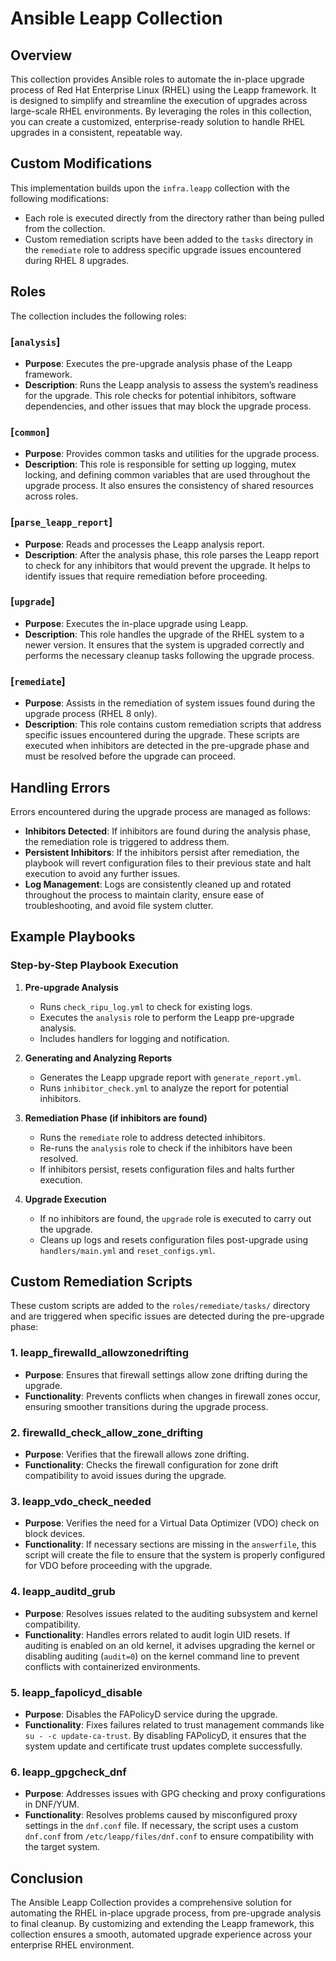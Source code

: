 # Ansible Leapp Collection

## Overview

This collection provides Ansible roles to automate the in-place upgrade process of Red Hat Enterprise Linux (RHEL) using the Leapp framework. It is designed to simplify and streamline the execution of upgrades across large-scale RHEL environments. By leveraging the roles in this collection, you can create a customized, enterprise-ready solution to handle RHEL upgrades in a consistent, repeatable way.

## Custom Modifications

This implementation builds upon the `infra.leapp` collection with the following modifications:
- Each role is executed directly from the directory rather than being pulled from the collection.
- Custom remediation scripts have been added to the `tasks` directory in the `remediate` role to address specific upgrade issues encountered during RHEL 8 upgrades.

## Roles

The collection includes the following roles:

### [`analysis`]
- **Purpose**: Executes the pre-upgrade analysis phase of the Leapp framework.
- **Description**: Runs the Leapp analysis to assess the system’s readiness for the upgrade. This role checks for potential inhibitors, software dependencies, and other issues that may block the upgrade process.

### [`common`]
- **Purpose**: Provides common tasks and utilities for the upgrade process.
- **Description**: This role is responsible for setting up logging, mutex locking, and defining common variables that are used throughout the upgrade process. It also ensures the consistency of shared resources across roles.

### [`parse_leapp_report`]
- **Purpose**: Reads and processes the Leapp analysis report.
- **Description**: After the analysis phase, this role parses the Leapp report to check for any inhibitors that would prevent the upgrade. It helps to identify issues that require remediation before proceeding.

### [`upgrade`]
- **Purpose**: Executes the in-place upgrade using Leapp.
- **Description**: This role handles the upgrade of the RHEL system to a newer version. It ensures that the system is upgraded correctly and performs the necessary cleanup tasks following the upgrade process.

### [`remediate`]
- **Purpose**: Assists in the remediation of system issues found during the upgrade process (RHEL 8 only).
- **Description**: This role contains custom remediation scripts that address specific issues encountered during the upgrade. These scripts are executed when inhibitors are detected in the pre-upgrade phase and must be resolved before the upgrade can proceed.

## Handling Errors

Errors encountered during the upgrade process are managed as follows:
- **Inhibitors Detected**: If inhibitors are found during the analysis phase, the remediation role is triggered to address them.
- **Persistent Inhibitors**: If the inhibitors persist after remediation, the playbook will revert configuration files to their previous state and halt execution to avoid any further issues.
- **Log Management**: Logs are consistently cleaned up and rotated throughout the process to maintain clarity, ensure ease of troubleshooting, and avoid file system clutter.

## Example Playbooks

### Step-by-Step Playbook Execution

1. **Pre-upgrade Analysis**  
   - Runs `check_ripu_log.yml` to check for existing logs.
   - Executes the `analysis` role to perform the Leapp pre-upgrade analysis.
   - Includes handlers for logging and notification.

2. **Generating and Analyzing Reports**  
   - Generates the Leapp upgrade report with `generate_report.yml`.
   - Runs `inhibitor_check.yml` to analyze the report for potential inhibitors.

3. **Remediation Phase (if inhibitors are found)**  
   - Runs the `remediate` role to address detected inhibitors.
   - Re-runs the `analysis` role to check if the inhibitors have been resolved.
   - If inhibitors persist, resets configuration files and halts further execution.

4. **Upgrade Execution**  
   - If no inhibitors are found, the `upgrade` role is executed to carry out the upgrade.
   - Cleans up logs and resets configuration files post-upgrade using `handlers/main.yml` and `reset_configs.yml`.

## Custom Remediation Scripts

These custom scripts are added to the `roles/remediate/tasks/` directory and are triggered when specific issues are detected during the pre-upgrade phase:

### 1. **leapp_firewalld_allowzonedrifting**
   - **Purpose**: Ensures that firewall settings allow zone drifting during the upgrade.
   - **Functionality**: Prevents conflicts when changes in firewall zones occur, ensuring smoother transitions during the upgrade process.

### 2. **firewalld_check_allow_zone_drifting**
   - **Purpose**: Verifies that the firewall allows zone drifting.
   - **Functionality**: Checks the firewall configuration for zone drift compatibility to avoid issues during the upgrade.

### 3. **leapp_vdo_check_needed**
   - **Purpose**: Verifies the need for a Virtual Data Optimizer (VDO) check on block devices.
   - **Functionality**: If necessary sections are missing in the `answerfile`, this script will create the file to ensure that the system is properly configured for VDO before proceeding with the upgrade.

### 4. **leapp_auditd_grub**
   - **Purpose**: Resolves issues related to the auditing subsystem and kernel compatibility.
   - **Functionality**: Handles errors related to audit login UID resets. If auditing is enabled on an old kernel, it advises upgrading the kernel or disabling auditing (`audit=0`) on the kernel command line to prevent conflicts with containerized environments.

### 5. **leapp_fapolicyd_disable**
   - **Purpose**: Disables the FAPolicyD service during the upgrade.
   - **Functionality**: Fixes failures related to trust management commands like `su - -c update-ca-trust`. By disabling FAPolicyD, it ensures that the system update and certificate trust updates complete successfully.

### 6. **leapp_gpgcheck_dnf**
   - **Purpose**: Addresses issues with GPG checking and proxy configurations in DNF/YUM.
   - **Functionality**: Resolves problems caused by misconfigured proxy settings in the `dnf.conf` file. If necessary, the script uses a custom `dnf.conf` from `/etc/leapp/files/dnf.conf` to ensure compatibility with the target system.

## Conclusion

The Ansible Leapp Collection provides a comprehensive solution for automating the RHEL in-place upgrade process, from pre-upgrade analysis to final cleanup. By customizing and extending the Leapp framework, this collection ensures a smooth, automated upgrade experience across your enterprise RHEL environment.
